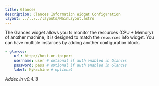 ```yaml
---
title: Glances
description: Glances Information Widget Configuration
layout: ../../../layouts/MainLayout.astro
---
```


The Glances widget allows you to monitor the resources (CPU + Memory) of another machine, it is designed to match the `resources` info widget. You can have multiple instances by adding another configuration block.

```yaml
- glances:
    url: http://host.or.ip:port
    username: user # optional if auth enabled in Glances
    password: pass # optional if auth enabled in Glances
    label: MyMachine # optional
```

*Added in v0.4.18*

